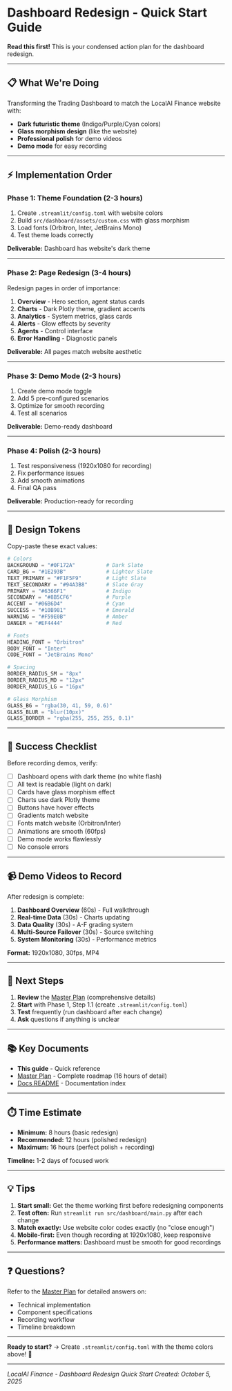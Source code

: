 # Dashboard Redesign - Quick Start Guide

**Read this first!** This is your condensed action plan for the dashboard redesign.

---

## 📋 **What We're Doing**

Transforming the Trading Dashboard to match the LocalAI Finance website with:
- **Dark futuristic theme** (Indigo/Purple/Cyan colors)
- **Glass morphism design** (like the website)
- **Professional polish** for demo videos
- **Demo mode** for easy recording

---

## ⚡ **Implementation Order**

### **Phase 1: Theme Foundation** (2-3 hours)
1. Create `.streamlit/config.toml` with website colors
2. Build `src/dashboard/assets/custom.css` with glass morphism
3. Load fonts (Orbitron, Inter, JetBrains Mono)
4. Test theme loads correctly

**Deliverable:** Dashboard has website's dark theme

---

### **Phase 2: Page Redesign** (3-4 hours)
Redesign pages in order of importance:
1. **Overview** - Hero section, agent status cards
2. **Charts** - Dark Plotly theme, gradient accents
3. **Analytics** - System metrics, glass cards
4. **Alerts** - Glow effects by severity
5. **Agents** - Control interface
6. **Error Handling** - Diagnostic panels

**Deliverable:** All pages match website aesthetic

---

### **Phase 3: Demo Mode** (2-3 hours)
1. Create demo mode toggle
2. Add 5 pre-configured scenarios
3. Optimize for smooth recording
4. Test all scenarios

**Deliverable:** Demo-ready dashboard

---

### **Phase 4: Polish** (2-3 hours)
1. Test responsiveness (1920x1080 for recording)
2. Fix performance issues
3. Add smooth animations
4. Final QA pass

**Deliverable:** Production-ready for recording

---

## 🎨 **Design Tokens**

Copy-paste these exact values:

```python
# Colors
BACKGROUND = "#0F172A"          # Dark Slate
CARD_BG = "#1E293B"             # Lighter Slate
TEXT_PRIMARY = "#F1F5F9"        # Light Slate
TEXT_SECONDARY = "#94A3B8"      # Slate Gray
PRIMARY = "#6366F1"             # Indigo
SECONDARY = "#8B5CF6"           # Purple
ACCENT = "#06B6D4"              # Cyan
SUCCESS = "#10B981"             # Emerald
WARNING = "#F59E0B"             # Amber
DANGER = "#EF4444"              # Red

# Fonts
HEADING_FONT = "Orbitron"
BODY_FONT = "Inter"
CODE_FONT = "JetBrains Mono"

# Spacing
BORDER_RADIUS_SM = "8px"
BORDER_RADIUS_MD = "12px"
BORDER_RADIUS_LG = "16px"

# Glass Morphism
GLASS_BG = "rgba(30, 41, 59, 0.6)"
GLASS_BLUR = "blur(10px)"
GLASS_BORDER = "rgba(255, 255, 255, 0.1)"
```

---

## 🎯 **Success Checklist**

Before recording demos, verify:

- [ ] Dashboard opens with dark theme (no white flash)
- [ ] All text is readable (light on dark)
- [ ] Cards have glass morphism effect
- [ ] Charts use dark Plotly theme
- [ ] Buttons have hover effects
- [ ] Gradients match website
- [ ] Fonts match website (Orbitron/Inter)
- [ ] Animations are smooth (60fps)
- [ ] Demo mode works flawlessly
- [ ] No console errors

---

## 📹 **Demo Videos to Record**

After redesign is complete:

1. **Dashboard Overview** (60s) - Full walkthrough
2. **Real-time Data** (30s) - Charts updating
3. **Data Quality** (30s) - A-F grading system
4. **Multi-Source Failover** (30s) - Source switching
5. **System Monitoring** (30s) - Performance metrics

**Format:** 1920x1080, 30fps, MP4

---

## 🚀 **Next Steps**

1. **Review** the [Master Plan](./dashboard-redesign-master-plan.md) (comprehensive details)
2. **Start** with Phase 1, Step 1.1 (create `.streamlit/config.toml`)
3. **Test** frequently (run dashboard after each change)
4. **Ask** questions if anything is unclear

---

## 📚 **Key Documents**

- **This guide** - Quick reference
- [Master Plan](./dashboard-redesign-master-plan.md) - Complete roadmap (16 hours of detail)
- [Docs README](../README.md) - Documentation index

---

## ⏱️ **Time Estimate**

- **Minimum:** 8 hours (basic redesign)
- **Recommended:** 12 hours (polished redesign)
- **Maximum:** 16 hours (perfect polish + recording)

**Timeline:** 1-2 days of focused work

---

## 💡 **Tips**

1. **Start small:** Get the theme working first before redesigning components
2. **Test often:** Run `streamlit run src/dashboard/main.py` after each change
3. **Match exactly:** Use website color codes exactly (no "close enough")
4. **Mobile-first:** Even though recording at 1920x1080, keep responsive
5. **Performance matters:** Dashboard must be smooth for good recordings

---

## ❓ **Questions?**

Refer to the [Master Plan](./dashboard-redesign-master-plan.md) for detailed answers on:
- Technical implementation
- Component specifications
- Recording workflow
- Timeline breakdown

---

**Ready to start?** → Create `.streamlit/config.toml` with the theme colors above! 🚀

---

*LocalAI Finance - Dashboard Redesign Quick Start*
*Created: October 5, 2025*
